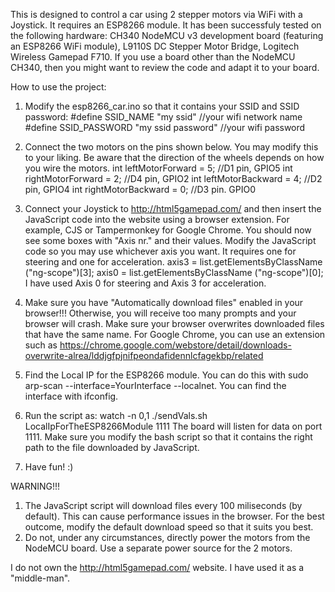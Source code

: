 This is designed to control a car using 2 stepper motors via WiFi with a Joystick. It requires an ESP8266 module.
It has been successfuly tested on the following hardware: CH340 NodeMCU v3 development board (featuring an ESP8266 WiFi module), L9110S DC Stepper Motor Bridge, Logitech Wireless Gamepad F710.
If you use a board other than the NodeMCU CH340, then you might want to review the code and adapt it to your board.

How to use the project:
1) Modify the esp8266_car.ino so that it contains your SSID and SSID password:
#define SSID_NAME "my ssid" //your wifi network name
#define SSID_PASSWORD "my ssid password" //your wifi password

2) Connect the two motors on the pins shown below. You may modify this to your liking. Be aware that the direction of the wheels depends on how you wire the motors.
	int leftMotorForward = 5; //D1 pin, GPIO5
	int rightMotorForward = 2; //D4 pin, GPIO2
	int leftMotorBackward = 4; //D2 pin, GPIO4
	int rightMotorBackward = 0; //D3 pin. GPIO0

2) Connect your Joystick to http://html5gamepad.com/ and then insert the JavaScript code into the website using a browser extension. For example, CJS or Tampermonkey for Google Chrome.
You should now see some boxes with "Axis nr." and their values. Modify the JavaScript code so you may use whichever axis you want. It requires one for steering and one for acceleration.
	axis3 = list.getElementsByClassName ("ng-scope")[3];
	axis0 = list.getElementsByClassName ("ng-scope")[0];
I have used Axis 0 for steering and Axis 3 for acceleration.

3) Make sure you have "Automatically download files" enabled in your browser!!! Otherwise, you will receive too many prompts and your browser will crash.
Make sure your browser overwrites downloaded files that have the same name. For Google Chrome, you can use an extension such as https://chrome.google.com/webstore/detail/downloads-overwrite-alrea/lddjgfpjnifpeondafidennlcfagekbp/related

4) Find the Local IP for the ESP8266 module. You can do this with sudo arp-scan --interface=YourInterface --localnet. You can find the interface with ifconfig.

5) Run the script as: watch -n 0,1 ./sendVals.sh LocalIpForTheESP8266Module 1111
The board will listen for data on port 1111. Make sure you modify the bash script so that it contains the right path to the file downloaded by JavaScript.

6) Have fun! :)


WARNING!!!
1) The JavaScript script will download files every 100 miliseconds (by default). This can cause performance issues in the browser.
For the best outcome, modify the default download speed so that it suits you best.
2) Do not, under any circumstances, directly power the motors from the NodeMCU board. Use a separate power source for the 2 motors.

I do not own the http://html5gamepad.com/ website. I have used it as a "middle-man". 